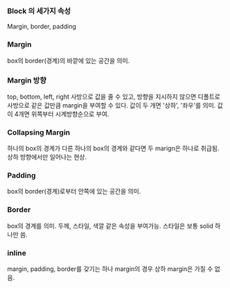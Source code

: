 ### Block 의 세가지 속성
Margin, border, padding

### Margin
box의 border(경계)의 바깥에 있는 공간을 의미.

### Margin 방향
top, bottom, left, right 사방으로 값을 줄 수 있고, 방향을 지시하지 않으면 디폴트로 사방으로 같은 값만큼 margin을 부여할 수 있다.
값이 두 개면 '상하', '좌우'를 의미. 값이 4개면 위쪽부터 시계방향순으로 부여.

### Collapsing Margin
하나의 box의 경계가 다른 하나의 box의 경계와 같다면 두 marign은 하나로 취급됨. 상하 방향에서만 일어나는 현상.

### Padding
box의 border(경계)로부터 안쪽에 있는 공간을 의미.

### Border
box의 경계를 의미. 두께, 스타일, 색깔 같은 속성을 부여가능. 스타일은 보통 solid 하나만 씀.

### inline
margin, padding, border를 갖기는 하나 margin의 경우 상하 margin은 가질 수 없음.

